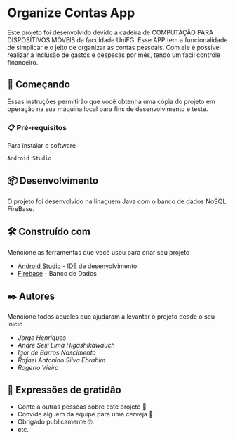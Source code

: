 # Organize Contas App

Este projeto foi desenvolvido devido a cadeira de COMPUTAÇÃO PARA DISPOSITIVOS MÓVEIS da faculdade UniFG. 
Esse APP tem a funcionalidade de simplicar e o jeito de organizar as contas pessoais. Com ele é possivel realizar a inclusão de gastos e despesas por mês, tendo um facil controle financeiro.

## 🚀 Começando

Essas instruções permitirão que você obtenha uma cópia do projeto em operação na sua máquina local para fins de desenvolvimento e teste.

### 📋 Pré-requisitos

Para instalar o software

```
Android Studio
```

## 📦 Desenvolvimento

O projeto foi desenvolvido na linaguem Java com o banco de dados NoSQL FireBase.

## 🛠️ Construído com

Mencione as ferramentas que você usou para criar seu projeto

* [Android Studio](https://developer.android.com/studio) - IDE de desenvolvimento
* [Firebase](https://firebase.google.com/) - Banco de Dados

## ✒️ Autores

Mencione todos aqueles que ajudaram a levantar o projeto desde o seu início

* *Jorge Henriques* 
* *André Seiji Lima Higashikawauch*
* *Igor de Barros Nascimento*
* *Rafael Antonino Silva Ebrahim*
* *Rogerio Vieira*

## 🎁 Expressões de gratidão

* Conte a outras pessoas sobre este projeto 📢
* Convide alguém da equipe para uma cerveja 🍺 
* Obrigado publicamente 🤓.
* etc.
